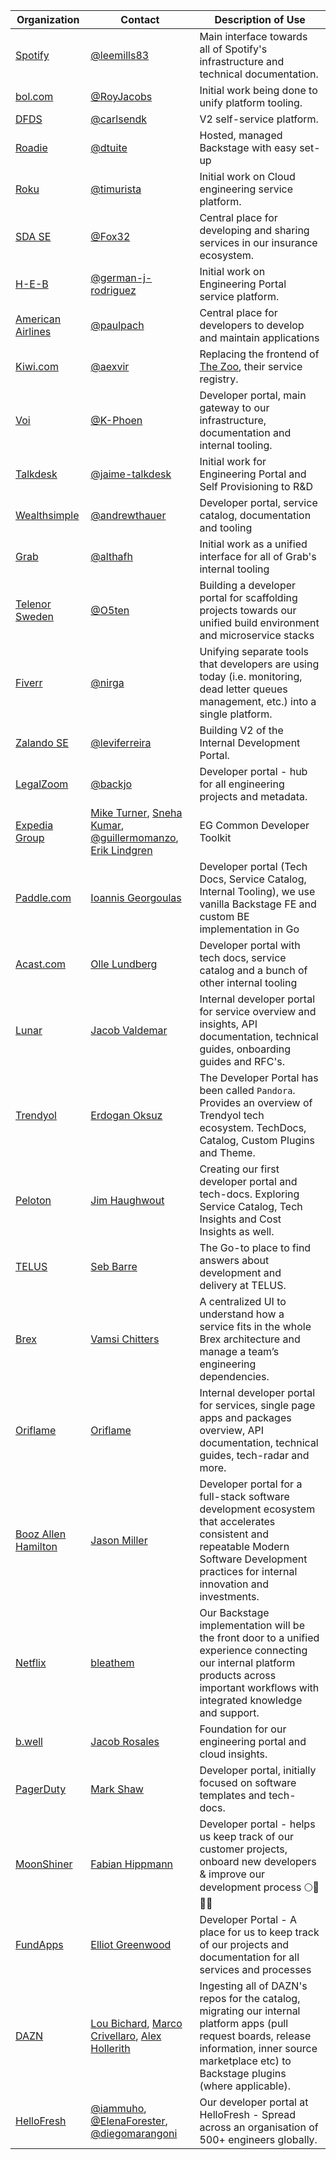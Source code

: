 | Organization                                      | Contact                                                                                                                                                                                             | Description of Use                                                                                                                                                                                    |
| ------------------------------------------------- | --------------------------------------------------------------------------------------------------------------------------------------------------------------------------------------------------- | ----------------------------------------------------------------------------------------------------------------------------------------------------------------------------------------------------- |
| [Spotify](https://www.spotify.com)                | [@leemills83](https://github.com/leemills83)                                                                                                                                                        | Main interface towards all of Spotify's infrastructure and technical documentation.                                                                                                                   |
| [bol.com](https://www.bol.com)                    | [@RoyJacobs](https://github.com/RoyJacobs)                                                                                                                                                          | Initial work being done to unify platform tooling.                                                                                                                                                    |
| [DFDS](https://www.dfds.com)                      | [@carlsendk](https://github.com/carlsendk)                                                                                                                                                          | V2 self-service platform.                                                                                                                                                                             |
| [Roadie](https://roadie.io)                       | [@dtuite](https://github.com/dtuite)                                                                                                                                                                | Hosted, managed Backstage with easy set-up                                                                                                                                                            |
| [Roku](https://www.roku.com)                      | [@timurista](https://github.com/timurista)                                                                                                                                                          | Initial work on Cloud engineering service platform.                                                                                                                                                   |
| [SDA SE](https://sda.se)                          | [@Fox32](https://github.com/Fox32)                                                                                                                                                                  | Central place for developing and sharing services in our insurance ecosystem.                                                                                                                         |
| [H-E-B](https://www.heb.com)                      | [@german-j-rodriguez](https://github.com/german-j-rodriguez)                                                                                                                                        | Initial work on Engineering Portal service platform.                                                                                                                                                  |
| [American Airlines](https://www.aa.com)           | [@paulpach](https://github.com/paulpach)                                                                                                                                                            | Central place for developers to develop and maintain applications                                                                                                                                     |
| [Kiwi.com](https://kiwi.com)                      | [@aexvir](https://github.com/aexvir)                                                                                                                                                                | Replacing the frontend of [The Zoo](https://github.com/kiwicom/the-zoo), their service registry.                                                                                                      |
| [Voi](https://www.voiscooters.com/)               | [@K-Phoen](https://github.com/K-Phoen)                                                                                                                                                              | Developer portal, main gateway to our infrastructure, documentation and internal tooling.                                                                                                             |
| [Talkdesk](https://www.talkdesk.com)              | [@jaime-talkdesk](https://github.com/jaime-talkdesk)                                                                                                                                                | Initial work for Engineering Portal and Self Provisioning to R&D                                                                                                                                      |
| [Wealthsimple](https://www.wealthsimple.com)      | [@andrewthauer](https://github.com/andrewthauer)                                                                                                                                                    | Developer portal, service catalog, documentation and tooling                                                                                                                                          |
| [Grab](https://www.grab.com)                      | [@althafh](https://github.com/althafh)                                                                                                                                                              | Initial work as a unified interface for all of Grab's internal tooling                                                                                                                                |
| [Telenor Sweden](https://www.telenor.se)          | [@O5ten](https://github.com/O5ten)                                                                                                                                                                  | Building a developer portal for scaffolding projects towards our unified build environment and microservice stacks                                                                                    |
| [Fiverr](https://www.fiverr.com)                  | [@nirga](https://github.com/nirga)                                                                                                                                                                  | Unifying separate tools that developers are using today (i.e. monitoring, dead letter queues management, etc.) into a single platform.                                                                |
| [Zalando SE](https://www.zalando.de)              | [@leviferreira](https://github.com/leviferreira)                                                                                                                                                    | Building V2 of the Internal Development Portal.                                                                                                                                                       |
| [LegalZoom](https://legalzoom.com)                | [@backjo](https://github.com/backjo)                                                                                                                                                                | Developer portal - hub for all engineering projects and metadata.                                                                                                                                     |
| [Expedia Group](https://www.expediagroup.com)     | [Mike Turner](mailto:miturner@expediagroup.com), [Sneha Kumar](mailto:snkumar@expediagroup.com), [@guillermomanzo](https://github.com/guillermomanzo), [Erik Lindgren](https://github.com/lindgren) | EG Common Developer Toolkit                                                                                                                                                                           |
| [Paddle.com](https://paddle.com)                  | [Ioannis Georgoulas](https://github.com/geototti21)                                                                                                                                                 | Developer portal (Tech Docs, Service Catalog, Internal Tooling), we use vanilla Backstage FE and custom BE implementation in Go                                                                       |
| [Acast.com](https://acast.com)                    | [Olle Lundberg](https://github.com/lndbrg)                                                                                                                                                          | Developer portal with tech docs, service catalog and a bunch of other internal tooling                                                                                                                |
| [Lunar](https://lunar.app)                        | [Jacob Valdemar](https://github.com/JacobValdemar)                                                                                                                                                  | Internal developer portal for service overview and insights, API documentation, technical guides, onboarding guides and RFC's.                                                                        |
| [Trendyol](https://trendyol.com)                  | [Erdogan Oksuz](https://github.com/erdoganoksuz)                                                                                                                                                    | The Developer Portal has been called `Pandora`. Provides an overview of Trendyol tech ecosystem. TechDocs, Catalog, Custom Plugins and Theme.                                                         |
| [Peloton](https://www.onepeloton.com/)            | [Jim Haughwout](https://github.com/JimHaughwout)                                                                                                                                                    | Creating our first developer portal and tech-docs. Exploring Service Catalog, Tech Insights and Cost Insights as well.                                                                                |
| [TELUS](https://telus.com)                        | [Seb Barre](https://github.com/sbarre)                                                                                                                                                              | The Go-to place to find answers about development and delivery at TELUS.                                                                                                                              |
| [Brex](https://www.brex.com/)                     | [Vamsi Chitters](https://github.com/vamsikc)                                                                                                                                                        | A centralized UI to understand how a service fits in the whole Brex architecture and manage a team’s engineering dependencies.                                                                        |
| [Oriflame](https://www.oriflame.com/)             | [Oriflame](https://github.com/oriflame)                                                                                                                                                             | Internal developer portal for services, single page apps and packages overview, API documentation, technical guides, tech-radar and more.                                                             |
| [Booz Allen Hamilton](https://www.boozallen.com/) | [Jason Miller](https://github.com/JasonMiller-BAH)                                                                                                                                                  | Developer portal for a full-stack software development ecosystem that accelerates consistent and repeatable Modern Software Development practices for internal innovation and investments.            |
| [Netflix](https://www.netflix.com/)               | [bleathem](https://github.com/bleathem)                                                                                                                                                             | Our Backstage implementation will be the front door to a unified experience connecting our internal platform products across important workflows with integrated knowledge and support.               |
| [b.well](https://www.icanbwell.com/)              | [Jacob Rosales](https://github.com/jrosales)                                                                                                                                                        | Foundation for our engineering portal and cloud insights.                                                                                                                                             |
| [PagerDuty](https://www.pagerduty.com/)           | [Mark Shaw](https://github.com/markshawtoronto)                                                                                                                                                     | Developer portal, initially focused on software templates and tech-docs.                                                                                                                              |
| [MoonShiner](https://moonshiner.at)               | [Fabian Hippmann](https://github.com/FabianHippmann)                                                                                                                                                | Developer portal - helps us keep track of our customer projects, onboard new developers & improve our development process 🌕🚀🧑‍🚀                                                                   |
| [FundApps](https://www.fundapps.co/)              | [Elliot Greenwood](https://github.com/egnwd)                                                                                                                                                        | Developer Portal - A place for us to keep track of our projects and documentation for all services and processes                                                                                      |
| [DAZN](https://dazn.com/)                         | [Lou Bichard](https://twitter.com/loujaybee), [Marco Crivellaro](https://github.com/crivetechie), [Alex Hollerith](mailto:alex.hollerith@dazn.com)                                                  | Ingesting all of DAZN's repos for the catalog, migrating our internal platform apps (pull request boards, release information, inner source marketplace etc) to Backstage plugins (where applicable). |
| [HelloFresh](https://www.hellofresh.de/)          | [@iammuho](https://github.com/iammuho), [@ElenaForester](https://github.com/ElenaForester), [@diegomarangoni](https://github.com/diegomarangoni)                                                    | Our developer portal at HelloFresh - Spread across an organisation of 500+ engineers globally.                                                                                                        |

